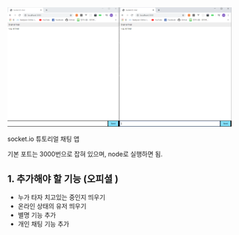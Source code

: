 <img src = "chatapp.PNG">

socket.io 튜토리얼 채팅 앱

기본 포트는 3000번으로 잡혀 있으며, node로 실행하면 됨.

## 1. 추가해야 할 기능 (오피셜 )
- 누가 타자 치고있는 중인지 띄우기
- 온라인 상태의 유저 띄우기
- 별명 기능 추가
- 개인 채팅 기능 추가
